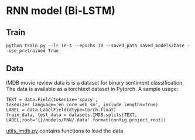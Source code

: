 # RNN model (Bi-LSTM)

## Train

```python train.py --lr 1e-3 --epochs 10 --saved_path saved_models/base --use_pretrained True```

## Data

IMDB movie review data is is a dataset for binary sentiment classification. The data is available as a torchtext dataset
in Pytorch. A sample usage:

```
TEXT = data.Field(tokenize='spacy', tokenizer_language='en_core_web_sm', include_lengths=True)
LABEL = data.LabelField(dtype=torch.float)
train_data, test_data = datasets.IMDB.splits(TEXT, LABEL,root='{}/models/RNN/.data'.format(config.project_root))
```

[utils_imdb.py](utils_imdb.py) contains functions to load the data